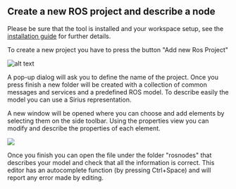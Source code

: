 ## Create a new ROS project and describe a node

Please be sure that the tool is installed and your workspace setup, see the [installation guide](../README.md) for further details.

To create a new project you have to press the button "Add new Ros Project"

![alt text](images/new_project.png)

A pop-up dialog will ask you to define the name of the project. Once you press finish a new folder will be created with a collection of common messages and services and a predefined ROS model. To describe easily the model you can use a Sirius representation.
<!--Open the file representation.aird and in the menu representations choose the "Artifact diagram" option and press "New.." then choose the artifact entity of your "*.ros" model and press finish.

![](images/new_artifact_representation.png)-->


A new window will be opened where you can choose and add elements by selecting them on the side toolbar. Using the properties view you can modify and describe the properties of each element.

![](images/node_representation.png)

Once you finish you can open the file under the folder "rosnodes" that describes your model and check that all the information is correct. This editor has an autocomplete function (by pressing Ctrl+Space) and will report any error made by editing.

